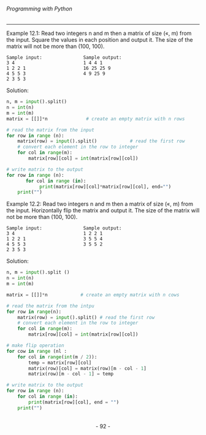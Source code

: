 ###### Programming with Python
---

Example 12.1: Read two integers n and m then a matrix of size («, m) from the
input. Square the values in each position and output it. The size of the matrix will
not be more than (100, 100).

```
Sample input:               Sample output:
3 4                         1 4 4 1
1 2 2 1                     16 25 25 9
4 5 5 3                     4 9 25 9
2 3 5 3
```

Solution:

```python
n, m = input().split()
n = int(n)
m = int(m)
matrix = [[]]*n              # create an empty matrix with n rows

# read the matrix from the input
for row in range (n):
    matrix(row) = input().split()            # read the first row
    # convert each element in the row to integer
    for col in range(m):
        matrix[row][col] = int(matrix[row][col])

# write matrix to the output
for row in range (n):
       for col in range (in):
            print(matrix[row][col]*matrix[row][col], end="")
    print("")

```

Example 12.2: Read two integers n and m then a matrix of size («, m) from the
input. Horizontally flip the matrix and output it. The size of the matrix will not be more than (100, 100).

```
Sample input:               Sample output:
3 4                         1 2 2 1
1 2 2 1                     3 5 5 4
4 5 5 3                     3 5 5 2
2 3 5 3
```


Solution:
```python
n, m = input().split ()
n = int(n)
m = int(m)

matrix = [[]]*n            # create an empty matrix with n cows

# read the matrix from the intpu
for row in range(n):
    matrix(row) = input().split() # read the first row
    # convert each element in the row to integer
    for col in range(m):
        matrix[row][col] = int(matrix[row][col])

# make flip operation
for cow in range (nl :
    for col in range(int(m / 2)):
        temp = matrix[row][col]
        matrix(row)[col] = matrix(row)[m - col - 1]
        matrix(row)[m - col - 1] = temp

# write matrix to the output
for row in range (n):
    for col in range (in):
        print(matrix[row][col], end = "")
    print("")
```


<br>

<center> - 92 - </center>
